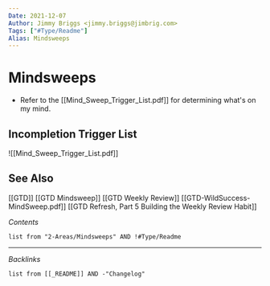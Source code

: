 ```yaml
---
Date: 2021-12-07
Author: Jimmy Briggs <jimmy.briggs@jimbrig.com>
Tags: ["#Type/Readme"]
Alias: Mindsweeps
---
```


# Mindsweeps

- Refer to the [[Mind_Sweep_Trigger_List.pdf]] for determining what's on my mind.

## Incompletion Trigger List 

![[Mind_Sweep_Trigger_List.pdf]]

## See Also

[[GTD]]
[[GTD Mindsweep]]
[[GTD Weekly Review]]
[[GTD-WildSuccess-MindSweep.pdf]]
[[GTD Refresh, Part 5 Building the Weekly Review Habit]]

*Contents*

```dataview
list from "2-Areas/Mindsweeps" AND !#Type/Readme
```

***

*Backlinks*

```dataview
list from [[_README]] AND -"Changelog"
```